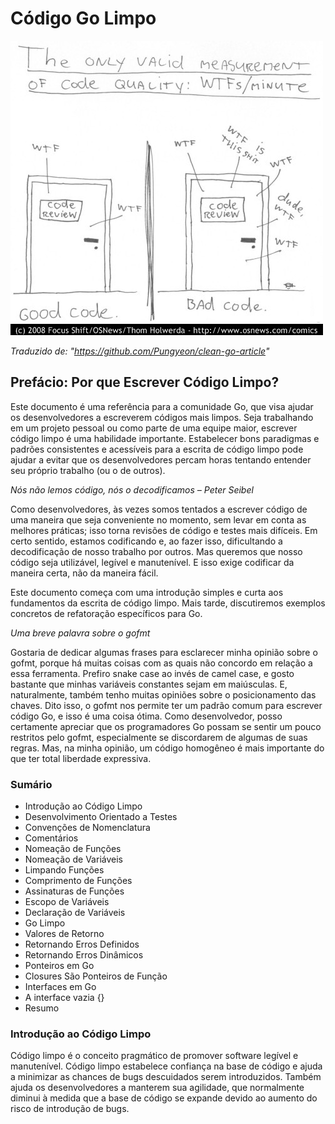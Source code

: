 # Código Go Limpo

![comic](assets/clean-code-comic.jpeg)

*Traduzido de: "https://github.com/Pungyeon/clean-go-article"*

## Prefácio: Por que Escrever Código Limpo?

Este documento é uma referência para a comunidade Go, que visa ajudar os desenvolvedores a escreverem códigos mais limpos. Seja trabalhando em um projeto pessoal ou como parte de uma equipe maior, escrever código limpo é uma habilidade importante. Estabelecer bons paradigmas e padrões consistentes e acessíveis para a escrita de código limpo pode ajudar a evitar que os desenvolvedores percam horas tentando entender seu próprio trabalho (ou o de outros).

*Nós não lemos código, nós o decodificamos – Peter Seibel*

Como desenvolvedores, às vezes somos tentados a escrever código de uma maneira que seja conveniente no momento, sem levar em conta as melhores práticas; isso torna revisões de código e testes mais difíceis. Em certo sentido, estamos codificando e, ao fazer isso, dificultando a decodificação de nosso trabalho por outros. Mas queremos que nosso código seja utilizável, legível e manutenível. E isso exige codificar da maneira certa, não da maneira fácil.

Este documento começa com uma introdução simples e curta aos fundamentos da escrita de código limpo. Mais tarde, discutiremos exemplos concretos de refatoração específicos para Go.

*Uma breve palavra sobre o gofmt*

Gostaria de dedicar algumas frases para esclarecer minha opinião sobre o gofmt, porque há muitas coisas com as quais não concordo em relação a essa ferramenta. Prefiro snake case ao invés de camel case, e gosto bastante que minhas variáveis constantes sejam em maiúsculas. E, naturalmente, também tenho muitas opiniões sobre o posicionamento das chaves. Dito isso, o gofmt nos permite ter um padrão comum para escrever código Go, e isso é uma coisa ótima. Como desenvolvedor, posso certamente apreciar que os programadores Go possam se sentir um pouco restritos pelo gofmt, especialmente se discordarem de algumas de suas regras. Mas, na minha opinião, um código homogêneo é mais importante do que ter total liberdade expressiva.

### Sumário

- Introdução ao Código Limpo
- Desenvolvimento Orientado a Testes
- Convenções de Nomenclatura
- Comentários
- Nomeação de Funções
- Nomeação de Variáveis
- Limpando Funções
- Comprimento de Funções
- Assinaturas de Funções
- Escopo de Variáveis
- Declaração de Variáveis
- Go Limpo
- Valores de Retorno
- Retornando Erros Definidos
- Retornando Erros Dinâmicos
- Ponteiros em Go
- Closures São Ponteiros de Função
- Interfaces em Go
- A interface vazia {}
- Resumo

### Introdução ao Código Limpo

Código limpo é o conceito pragmático de promover software legível e manutenível. Código limpo estabelece confiança na base de código e ajuda a minimizar as chances de bugs descuidados serem introduzidos. Também ajuda os desenvolvedores a manterem sua agilidade, que normalmente diminui à medida que a base de código se expande devido ao aumento do risco de introdução de bugs.
